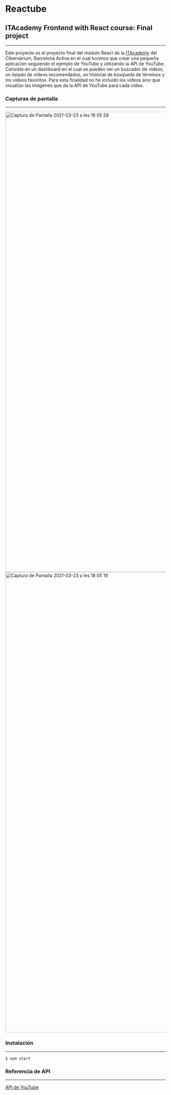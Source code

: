 # Reactube

## ITAcademy Frontend with React course: Final project
***

Este proyecto es el proyecto final del módulo React de la [ITAcademy](https://cibernarium.barcelonactiva.cat/web/guest/ficha-actividad?activityId=1053832) del Cibernàrium, Barcelona Activa en el cual tuvimos que crear una pequeña aplicación seguiendo el ejemplo de YouTube y utilizando la API de YouTube. Consiste en un dashboard en el cual se pueden ver un buscador de vídeos, un listado de vídeos recomendados, un historial de búsqueda de términos y los vídeos favoritos. 
Para esta finalidad no he incluido los vídeos sino que visualizo las imágenes que da la API de YouTube para cada vídeo. 

### Capturas de pantalla
***

<img width="1440" alt="Captura de Pantalla 2021-03-23 a les 18 05 58" src="https://user-images.githubusercontent.com/47662713/112187481-6d822100-8c02-11eb-8136-db4246e592f0.png">
<img width="1440" alt="Captura de Pantalla 2021-03-23 a les 18 05 19" src="https://user-images.githubusercontent.com/47662713/112187376-56dbca00-8c02-11eb-94aa-7de71d55b89c.png">

### Instalación
***
```
$ npm start
```

### Referencia de API
***
[API de YouTube](https://developers.google.com/youtube/v3/docs?hl=es)
